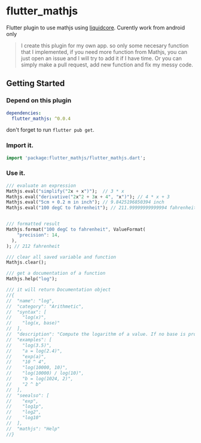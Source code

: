# flutter_mathjs

Flutter plugin to use mathjs using [liquidcore](https://github.com/LiquidPlayer/LiquidCore/). Curently work from android only


> I create this plugin for my own app. so only some necesary function that I implemented, if you need more function from Mathjs, you can just open an issue and I will try to add it if I have time. Or you can simply make a pull request, add new function and fix my messy code.


## Getting Started
### Depend on this plugin
```yaml
dependencies:
  flutter_mathjs: ^0.0.4
```
don't forget to run `flutter pub get`.

### Import it.
  ```dart
  import 'package:flutter_mathjs/flutter_mathjs.dart';
  ```
### Use it.
```dart
/// evaluate an expression
Mathjs.eval("simplify("2x + x")");  // 3 * x
Mathjs.eval("derivative("2x^2 + 3x + 4", "x")"); // 4 * x + 3
Mathjs.eval("5cm + 0.2 m in inch"); // 9.8425196850394 inch
Mathjs.eval("100 degC to fahrenheit"); // 211.99999999999994 fahrenheit


/// formatted result
Mathjs.format("100 degC to fahrenheit", ValueFormat(
    "precision": 14,
  ),
); // 212 fahrenheit

/// clear all saved variable and function
Mathjs.clear();

/// get a documentation of a function
Mathjs.help("log");

/// it will return Documentation object
//{
//  "name": "log",
//  "category": "Arithmetic",
//  "syntax": [
//    "log(x)",
//    "log(x, base)"
//  ],
//  "description": "Compute the logarithm of a value. If no base is provided, the natural logarithm of x is calculated. If base if provided, the logarithm is calculated for the specified base. log(x, base) is defined as log(x) / log(base).",
//  "examples": [
//    "log(3.5)",
//    "a = log(2.4)",
//    "exp(a)",
//    "10 ^ 4",
//    "log(10000, 10)",
//    "log(10000) / log(10)",
//    "b = log(1024, 2)",
//    "2 ^ b"
//  ],
//  "seealso": [
//    "exp",
//    "log1p",
//    "log2",
//    "log10"
//  ],
//  "mathjs": "Help"
//}
```

